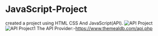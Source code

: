 # JavaScript-Project
created a project using HTML CSS And JavaScript(API).
![API Project](https://user-images.githubusercontent.com/105486742/200237297-927cdc78-2bae-4160-908e-2740b95287b9.jpg)
![API Project1](https://user-images.githubusercontent.com/105486742/200240343-fd7a95a6-9ebb-442e-9cc7-1fb12d51eb05.jpg)
The API Provider:-https://www.themealdb.com/api.php
